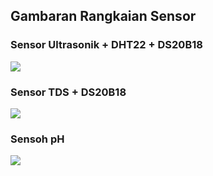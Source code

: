 ## Gambaran Rangkaian Sensor
### Sensor Ultrasonik + DHT22 + DS20B18
![](https://cdn.discordapp.com/attachments/1206958001790128151/1227252796534030346/Screenshot_2024-04-09_at_20.44.05.png?ex=6627bb3b&is=6615463b&hm=e314029bb023a5c240c2bb880923d92f9005b2ff8e1b065688f8fa830312663b&)
  
### Sensor TDS + DS20B18
![](https://cdn.discordapp.com/attachments/1206958001790128151/1227254121112010763/TDS-Sensor-ESP8266.png?ex=6627bc77&is=66154777&hm=1ab14b3104ec97f329d20de82b3f05d8bfaba3458d6f2cd9d1f080dca7194ce3&)
  
### Sensoh pH
![](https://cdn.discordapp.com/attachments/1206958001790128151/1227254538331754547/SEN0161-V2-Arduino20Connection20Diagram.png?ex=6627bcdb&is=661547db&hm=b3782531891324d8c15c441366c33a4a0281804ce366f8ba9d5141dbd915375c&)